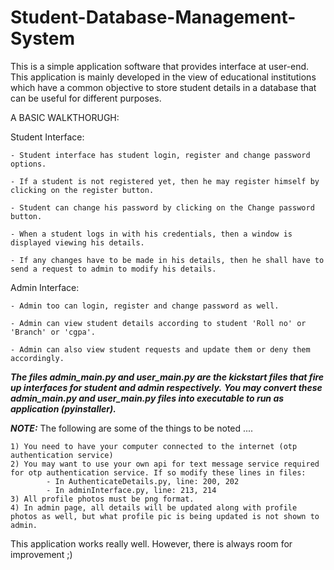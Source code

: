 # Student-Database-Management-System

This is a simple application software that provides interface at user-end. This application is mainly developed in the view of educational institutions which have a common objective to store student details in a database that can be useful for different purposes. 


A BASIC WALKTHORUGH:

Student Interface:

    - Student interface has student login, register and change password options.
    
    - If a student is not registered yet, then he may register himself by clicking on the register button.
    
    - Student can change his password by clicking on the Change password button.
    
    - When a student logs in with his credentials, then a window is displayed viewing his details.
    
    - If any changes have to be made in his details, then he shall have to send a request to admin to modify his details.

Admin Interface:

    - Admin too can login, register and change password as well.

    - Admin can view student details according to student 'Roll no' or 'Branch' or 'cgpa'.
    
    - Admin can also view student requests and update them or deny them accordingly.

***The files admin_main.py and user_main.py are the kickstart files that fire up interfaces for student and admin respectively.***
***You may convert these admin_main.py and user_main.py files into executable to run as application (pyinstaller).***

***NOTE:***
The following are some of the things to be noted ....

    1) You need to have your computer connected to the internet (otp authentication service)
    2) You may want to use your own api for text message service required for otp authentication service. If so modify these lines in files:
            - In AuthenticateDetails.py, line: 200, 202
            - In adminInterface.py, line: 213, 214
    3) All profile photos must be png format.
    4) In admin page, all details will be updated along with profile photos as well, but what profile pic is being updated is not shown to admin.

This application works really well. However, there is always room for improvement ;)
